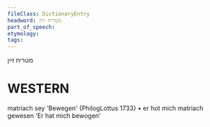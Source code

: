 ```yaml
---
fileClass: DictionaryEntry
headword: מטריח זײַן
part_of_speech: 
etymology: 
tags: 
---
```

מטריח זײַן

WESTERN
========

matriach sey 'Bewegen' {PhilogLottus 1733}
	•	 er hot mich matriach gewesen 'Er hat mich bewogen'